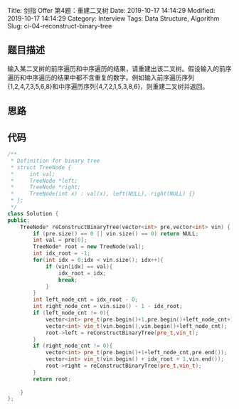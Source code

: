 Title: 剑指 Offer 第4题：重建二叉树
Date: 2019-10-17 14:14:29
Modified: 2019-10-17 14:14:29
Category: Interview
Tags: Data Structure, Algorithm
Slug: ci-04-reconstruct-binary-tree
## 题目描述
输入某二叉树的前序遍历和中序遍历的结果，请重建出该二叉树。假设输入的前序遍历和中序遍历的结果中都不含重复的数字。例如输入前序遍历序列{1,2,4,7,3,5,6,8}和中序遍历序列{4,7,2,1,5,3,8,6}，则重建二叉树并返回。

## 思路
## 代码
```cpp
/**
 * Definition for binary tree
 * struct TreeNode {
 *     int val;
 *     TreeNode *left;
 *     TreeNode *right;
 *     TreeNode(int x) : val(x), left(NULL), right(NULL) {}
 * };
 */
class Solution {
public:
    TreeNode* reConstructBinaryTree(vector<int> pre,vector<int> vin) {
        if (pre.size() == 0 || vin.size() == 0) return NULL;
        int val = pre[0];
        TreeNode* root = new TreeNode(val);
        int idx_root = -1;
        for(int idx = 0;idx < vin.size(); idx++){
            if (vin[idx] == val){
                idx_root = idx;
                break;
            }
        }
        int left_node_cnt = idx_root - 0;
        int right_node_cnt = vin.size() - 1 - idx_root;
        if (left_node_cnt != 0){
            vector<int> pre_t(pre.begin()+1,pre.begin()+left_node_cnt+1);
            vector<int> vin_t(vin.begin(),vin.begin()+left_node_cnt);
            root->left = reConstructBinaryTree(pre_t,vin_t);
        }
        if (right_node_cnt != 0){
            vector<int> pre_t(pre.begin()+1+left_node_cnt,pre.end());
            vector<int> vin_t(vin.begin() + idx_root + 1,vin.end());
            root->right = reConstructBinaryTree(pre_t,vin_t);
        }
        return root;
        
    }
};
```